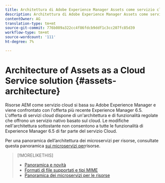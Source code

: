```yaml
---
title: Architettura di Adobe Experience Manager Assets come servizio cloud
description: Architettura di Adobe Experience Manager Assets come servizio cloud
contentOwner: AG
translation-type: tm+mt
source-git-commit: 776b089a322cc4f86fdcb9ddf1c3cc207fc85d39
workflow-type: tm+mt
source-wordcount: '111'
ht-degree: 7%

---
```



# Architecture of Assets as a Cloud Service solution {#assets-architecture}

Risorse AEM come servizio cloud si basa su Adobe Experience Manager e viene confrontato con l&#39;offerta più recente Experience Manager 6.5. L&#39;offerta di servizi cloud dispone di un&#39;architettura e di funzionalità regolate che offrono un servizio nativo basato sul cloud. Le modifiche nell&#39;architettura sottostante non consentono a tutte le funzionalità di Experience Manager 6.5 di far parte del servizio Cloud.

Per una panoramica dell’architettura dei microservizi per risorse, consultate questa panoramica [sui microservizi per](asset-microservices-overview.md#asset-microservices-architecture)risorse.

>[!MORELIKETHIS]
>
>* [Panoramica e novità](/help/assets/overview.md)
>* [Formati di file supportati e tipi MIME](file-format-support.md)
>* [Panoramica dei microservizi per le risorse](asset-microservices-overview.md)

